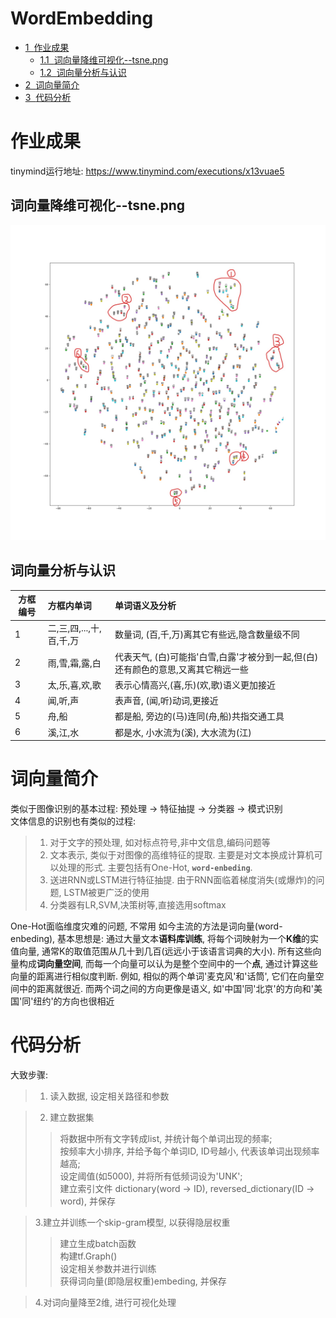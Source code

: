 
<h1>WordEmbedding<span class="tocSkip"></span></h1>
<div class="toc"><ul class="toc-item"><li><span><a href="#作业成果" data-toc-modified-id="作业成果-1"><span class="toc-item-num">1&nbsp;&nbsp;</span>作业成果</a></span><ul class="toc-item"><li><span><a href="#词向量降维可视化--tsne.png" data-toc-modified-id="词向量降维可视化--tsne.png-1.1"><span class="toc-item-num">1.1&nbsp;&nbsp;</span>词向量降维可视化--tsne.png</a></span></li><li><span><a href="#词向量分析与认识" data-toc-modified-id="词向量分析与认识-1.2"><span class="toc-item-num">1.2&nbsp;&nbsp;</span>词向量分析与认识</a></span></li></ul></li><li><span><a href="#词向量简介" data-toc-modified-id="词向量简介-2"><span class="toc-item-num">2&nbsp;&nbsp;</span>词向量简介</a></span></li><li><span><a href="#代码分析" data-toc-modified-id="代码分析-3"><span class="toc-item-num">3&nbsp;&nbsp;</span>代码分析</a></span></li></ul></div>

# 作业成果
tinymind运行地址: https://www.tinymind.com/executions/x13vuae5

 ## 词向量降维可视化--tsne.png
 
![tsne](https://raw.githubusercontent.com/zhouzhiqi/Deep-Learning/master/HomeWork/tmp/w10_tsne.jpg)

## 词向量分析与认识

| 方框编号 | 方框内单词 | 单词语义及分析 |
| - | :- | :- |
| 1 | 二,三,四,...,十,百,千,万 | 数量词, (百,千,万)离其它有些远,隐含数量级不同 |
| 2 | 雨,雪,霜,露,白 | 代表天气, (白)可能指'白雪,白露'才被分到一起,但(白)还有颜色的意思,又离其它稍远一些 |
| 3 | 太,乐,喜,欢,歌 | 表示心情高兴,(喜,乐)(欢,歌)语义更加接近 |
| 4 | 闻,听,声 | 表声音, (闻,听)动词,更接近 |
| 5 | 舟,船 | 都是船, 旁边的(马)连同(舟,船)共指交通工具 |
| 6 | 溪,江,水 | 都是水, 小水流为(溪), 大水流为(江) |

# 词向量简介

类似于图像识别的基本过程: 预处理 -> 特征抽提 -> 分类器 -> 模式识别   
文体信息的识别也有类似的过程: 

> 1. 对于文字的预处理, 如对标点符号,非中文信息,编码问题等
> 2. 文本表示, 类似于对图像的高维特征的提取. 主要是对文本换成计算机可以处理的形式. 主要包括有One-Hot,  **`word-enbeding`**. 
> 3. 送进RNN或LSTM进行特征抽提. 由于RNN面临着梯度消失(或爆炸)的问题, LSTM被更广泛的使用
> 4. 分类器有LR,SVM,决策树等,直接选用softmax


One-Hot面临维度灾难的问题, 不常用
如今主流的方法是词向量(word-enbeding), 基本思想是: 
通过大量文本**语料库训练**, 
将每个词映射为一个**K维**的实值向量, 
通常K的取值范围从几十到几百(远远小于该语言词典的大小). 
所有这些向量构成**词向量空间**, 
而每一个向量可以认为是整个空间中的一个**点**, 
通过计算这些向量的距离进行相似度判断. 
例如, 相似的两个单词'麦克风'和'话筒', 它们在向量空间中的距离就很近. 
而两个词之间的方向更像是语义, 如'中国'同'北京'的方向和'美国'同'纽约'的方向也很相近

# 代码分析

大致步骤:   

> 1. 读入数据, 设定相关路径和参数   

> 2. 建立数据集   
> > 将数据中所有文字转成list, 并统计每个单词出现的频率;    
> > 按频率大小排序, 并给予每个单词ID, ID号越小, 代表该单词出现频率越高;    
> > 设定阈值(如5000), 并将所有低频词设为'UNK';     
> > 建立索引文件 dictionary(word -> ID), reversed_dictionary(ID -> word), 并保存     

> 3.建立并训练一个skip-gram模型, 以获得隐层权重   
> > 建立生成batch函数   
> > 构建tf.Graph()   
> > 设定相关参数并进行训练   
> > 获得词向量(即隐层权重)embeding, 并保存   

> 4.对词向量降至2维, 进行可视化处理
